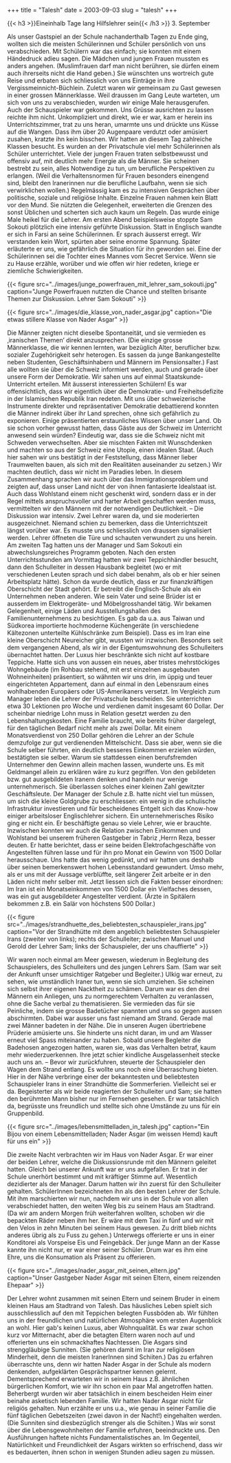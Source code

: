 +++
title = "Talesh"
date = 2003-09-03
slug = "talesh"
+++

{{< h3 >}}Eineinhalb Tage lang Hilfslehrer sein{{< /h3 >}}
3\. September

Als unser Gastspiel an der Schule nachanderthalb Tagen zu Ende ging, wollten sich die meisten Schülerinnen und Schüler persönlich von uns verabschieden. Mit Schülern war das einfach; sie konnten mit einem Händedruck adieu sagen. Die Mädchen und jungen Frauen mussten es anders angehen. (Muslimfrauen darf man nicht berühren, sie dürfen einem auch ihrerseits nicht die Hand geben.) Sie wünschten uns wortreich gute Reise und erbaten sich schliesslich von uns Einträge in ihre Vergissmeinnicht-Büchlein.
Zuletzt waren wir gemeinsam zu Gast gewesen in einer grossen Männerklasse. Weil draussen im Gang Leute warteten, um sich von uns zu verabschieden, wurden wir einige Male herausgerufen. Auch der Schauspieler war gekommen. Uns Grüsse ausrichten zu lassen reichte ihm nicht. Unkompliziert und direkt, wie er war, kam er herein ins Unterrichtszimmer, trat zu uns heran, umarmte uns und drückte uns Küsse auf die Wangen. Dass ihm über 20 Augenpaare verdutzt oder amüsiert zusahen, kratzte ihn kein bisschen.
Wir hatten an diesem Tag zahlreiche Klassen besucht. Es wurden an der Privatschule viel mehr Schülerinnen als Schüler unterrichtet. Viele der jungen Frauen traten selbstbewusst und offensiv auf, mit deutlich mehr Energie als die Männer. Sie scheinen bestrebt zu sein, alles Notwendige zu tun, um berufliche Perspektiven zu erlangen. (Weil die Verhaltensnormen für Frauen besonders einengend sind, bleibt den Iranerinnen nur die berufliche Laufbahn, wenn sie sich verwirklichen wollen.) Regelmässig kam es zu intensiven Gesprächen über politische, soziale und religiöse Inhalte. Einzelne Frauen nahmen kein Blatt vor den Mund. Sie nützten die Gelegenheit, erweiterten die Grenzen des sonst Üblichen und scherten sich auch kaum um Regeln. Das wurde einige Male heikel für die Lehrer. Am ersten Abend beispielsweise stoppte Sam Sokouti plötzlich eine intensiv geführte Diskussion. Statt in Englisch wandte er sich in Farsi an seine Schülerinnen. Er sprach äusserst erregt. Wir verstanden kein Wort, spürten aber seine enorme Spannung. Später erläuterte er uns, wie gefährlich die Situation für ihn geworden sei. Eine der Schülerinnen sei die Tochter eines Mannes vom Secret Service. Wenn sie zu Hause erzähle, worüber und wie offen wir hier redeten, kriege er ziemliche Schwierigkeiten.

{{< figure src="../images/junge_powerfrauen_mit_lehrer_sam_sokouti.jpg" caption="Junge Powerfrauen nutzten die Chance und stellten brisante Themen zur Diskussion. Lehrer Sam Sokouti" >}}

{{< figure src="../images/die_klasse_von_nader_asgar.jpg" caption="Die etwas stillere Klasse von Nader Asgar" >}}

Die Männer zeigten nicht dieselbe Spontaneität, und sie vermieden es ‚iranischen Themen’ direkt anzusprechen. (Die einzige grosse Männerklasse, die wir kennen lernten, war bezüglich Alter, beruflicher bzw. sozialer Zugehörigkeit sehr heterogen. Es sassen da junge Bankangestellte neben Studenten, Geschäftsinhabern und Männern im Pensionsalter.) Fast alle wollten sie über die Schweiz informiert werden, auch und gerade über unsere Form der Demokratie. Wir sahen uns auf einmal Staatskunde-Unterricht erteilen. Mit äusserst interessierten Schülern! Es war offensichtlich, dass wir eigentlich über die Demokratie- und Freiheitsdefizite in der Islamischen Republik Iran redeten. Mit uns über schweizerische Instrumente direkter und repräsentativer Demokratie debattierend konnten die Männer indirekt über ihr Land sprechen, ohne sich gefährlich zu exponieren. Einige präsentierten erstaunliches Wissen über unser Land. Ob sie schon vorher gewusst hatten, dass Gäste aus der Schweiz im Unterricht anwesend sein würden? Eindeutig war, dass sie die Schweiz nicht mit Schweden verwechselten. Aber sie mischten Fakten mit Wunschdenken und machten so aus der Schweiz eine Utopie, einen idealen Staat. (Auch hier sahen wir uns bestätigt in der Feststellung, dass Männer lieber Traumwelten bauen, als sich mit den Realitäten auseinander zu setzen.) Wir machten deutlich, dass wir nicht im Paradies leben. In diesem Zusammenhang sprachen wir auch über das Immigrationsproblem und zeigten auf, dass unser Land nicht der von ihnen fantasierte Idealstaat ist. Auch dass Wohlstand einem nicht geschenkt wird, sondern dass er in der Regel mittels anspruchsvoller und harter Arbeit geschaffen werden muss, vermittelten wir den Männern mit der notwendigen Deutlichkeit. – Die Diskussion war intensiv. Zwei Lehrer waren da, und sie moderierten ausgezeichnet. Niemand schien zu bemerken, dass die Unterrichtszeit längst vorüber war. Es musste uns schliesslich von draussen signalisiert werden. Lehrer öffneten die Türe und schauten verwundert zu uns herein.
Am zweiten Tag hatten uns der Manager und Sam Sokouti ein abwechslungsreiches Programm geboten. Nach den ersten Unterrichtsstunden am Vormittag hatten wir zwei Teppichhändler besucht, dann den Schulleiter in dessen Hausbank begleitet (wo er mit verschiedenen Leuten sprach und sich dabei benahm, als ob er hier seinen Arbeitsplatz hätte). Schon da wurde deutlich, dass er zur finanzkräftigen Oberschicht der Stadt gehört. Er betreibt die Englisch-Schule als ein Unternehmen neben anderen. Wie sein Vater und seine Brüder ist er ausserdem im Elektrogeräte- und Möbelgrosshandel tätig. Wir bekamen Gelegenheit, einige Läden und Ausstellungshallen des Familienunternehmens zu besichtigen. Es gab da u.a. aus Taiwan und Südkorea importierte hochmoderne Küchengeräte (in verschiedene Kältezonen unterteilte Kühlschränke zum Beispiel). Dass es im Iran eine kleine Oberschicht Neureicher gibt, wussten wir inzwischen. Besonders seit dem vergangenen Abend, als wir in der Eigentumswohnung des Schulleiters übernachtet hatten. Der Luxus hier beschränkte sich nicht auf kostbare Teppiche. Hatte sich uns von aussen ein neues, aber tristes mehrstöckiges Wohngebäude (im Rohbau stehend, mit erst einzelnen ausgebauten Wohneinheiten) präsentiert, so wähnten wir uns drin, im üppig und teuer eingerichteten Appartement, dann auf einmal in den Lebensraum eines wohlhabenden Europäers oder US-Amerikaners versetzt.
Im Vergleich zum Manager leben die Lehrer der Privatschule bescheiden. Sie unterrichten etwa 30 Lektionen pro Woche und verdienen damit insgesamt 60 Dollar. Der scheinbar niedrige Lohn muss in Relation gesetzt werden zu den Lebenshaltungskosten. Eine Familie braucht, wie bereits früher dargelegt, für den täglichen Bedarf nicht mehr als zwei Dollar. Mit einem Monatsverdienst von 250 Dollar gehören die Lehrer an der Schule demzufolge zur gut verdienenden Mittelschicht. Dass sie aber, wenn sie die Schule selber führten, ein deutlich besseres Einkommen erzielen würden, bestätigten sie selber. Warum sie stattdessen einen berufsfremden Unternehmer den Gewinn allein machen lassen, wunderte uns. Es mit Geldmangel allein zu erklären wäre zu kurz gegriffen. Von den gebildeten bzw. gut ausgebildeten Iranern denken und handeln nur wenige unternehmerisch. Sie überlassen solches einer kleinen Zahl gewitzter Geschäftsleute. Der Manager der Schule z.B. hatte nicht viel tun müssen, um sich die kleine Goldgrube zu erschliessen: ein wenig in die schulische Infrastruktur investieren und für bescheidenes Entgelt sich das Know-how einiger arbeitsloser Englischlehrer sichern. Ein unternehmerisches Risiko ging er nicht ein. Er beschäftigte genau so viele Lehrer, wie er brauchte.
Inzwischen konnten wir auch die Relation zwischen Einkommen und Wohlstand bei unserem früheren Gastgeber in Tabriz ,Herrn Reza, besser deuten. Er hatte berichtet, dass er seine beiden Elektrofachgeschäfte von Angestellten führen lasse und für ihn pro Monat ein Gewinn von 1500 Dollar herausschaue. Uns hatte das wenig gedünkt, und wir hatten uns deshalb über seinen bemerkenswert hohen Lebensstandard gewundert. Umso mehr, als er uns mit der Aussage verblüffte, seit längerer Zeit arbeite er in den Läden nicht mehr selber mit. Jetzt liessen sich die Fakten besser einordnen: Im Iran ist ein Monatseinkommen von 1500 Dollar ein Vielfaches dessen, was ein gut ausgebildeter Angestellter verdient. (Ärzte in Spitälern bekommen z.B. ein Salär von höchstens 500 Dollar.)

{{< figure src="../images/strandhuette_des_beliebtesten_schauspieler_irans.jpg" caption="Vor der Strandhütte mit dem angeblich beliebtesten Schauspieler Irans (zweiter von links); rechts der Schulleiter; zwischen Manuel und Gerold der Lehrer Sam; links der Schauspieler, der uns chauffierte" >}}

Wir waren noch einmal am Meer gewesen, wiederum in Begleitung des Schauspielers, des Schulleiters und des jungen Lehrers Sam. (Sam war seit der Ankunft unser umsichtiger Ratgeber und Begleiter.) Ulkig war erneut, zu sehen, wie umständlich Iraner tun, wenn sie sich umziehen. Sie scheinen sich selbst ihrer eigenen Nacktheit zu schämen. Darum war es den drei Männern ein Anliegen, uns zu normgerechtem Verhalten zu veranlassen, ohne die Sache verbal zu thematisieren. Sie vermieden das für sie Peinliche, indem sie grosse Badetücher spannten und uns so gegen aussen abschirmten. Dabei war ausser uns fast niemand am Strand. Gerade mal zwei Männer badeten in der Nähe. Die in unseren Augen übertriebene Prüderie amüsierte uns. Sie hinderte uns nicht daran, im und am Wasser erneut viel Spass miteinander zu haben. Sobald unsere Begleiter die Badehosen angezogen hatten, waren sie, was das Verhalten betraf, kaum mehr wiederzuerkennen. Ihre jetzt schier kindliche Ausgelassenheit stecke auch uns an. – Bevor wir zurückfuhren, steuerte der Schauspieler den Wagen dem Strand entlang. Es wollte uns noch eine Überraschung bieten. Hier in der Nähe verbringe einer der bekanntesten und beliebtesten Schauspieler Irans in einer Strandhütte die Sommerferien. Vielleicht sei er da. Begeisterter als wir beide reagierten der Schulleiter und Sam; sie hatten den berühmten Mann bisher nur im Fernsehen gesehen. Er war tatsächlich da, begrüsste uns freundlich und stellte sich ohne Umstände zu uns für ein Gruppenbild.

{{< figure src="../images/lebensmittelladen_in_talesh.jpg" caption="Ein Bijou von einem Lebensmittelladen; Nader Asgar (im weissen Hemd) kauft für uns ein" >}}

Die zweite Nacht verbrachten wir im Haus von Nader Asgar. Er war einer der beiden Lehrer, welche die Diskussionsrunde mit den Männern geleitet hatten. Gleich bei unserer Ankunft war er uns aufgefallen. Er trat in der Schule unerhört bestimmt und mit kräftiger Stimme auf. Wesentlich dezidierter als der Manager. Darum hatten wir ihn zuerst für den Schulleiter gehalten. SchülerInnen bezeichneten ihn als den besten Lehrer der Schule. Mit ihm marschierten wir nun, nachdem wir uns in der Schule von allen verabschiedet hatten, den weiten Weg bis zu seinem Haus am Stadtrand. (Da wir am andern Morgen früh weiterfahren wollten, schoben wir die bepackten Räder neben ihm her. Er wäre mit dem Taxi in fünf und wir mit den Velos in zehn Minuten bei seinem Haus gewesen. Zu dritt blieb nichts anderes übrig als zu Fuss zu gehen.) Unterwegs offerierte er uns in einer Konditorei als Vorspeise Eis und Feingebäck. Der junge Mann an der Kasse kannte ihn nicht nur, er war einer seiner Schüler. Drum war es ihm eine Ehre, uns die Konsumation als Präsent zu offerieren.

{{< figure src="../images/nader_asgar_mit_seinen_eltern.jpg" caption="Unser Gastgeber Nader Asgar mit seinen Eltern, einem reizenden Ehepaar" >}}

Der Lehrer wohnt zusammen mit seinen Eltern und seinem Bruder in einem kleinen Haus am Stadtrand von Talesh. Das häusliches Leben spielt sich ausschliesslich auf den mit Teppichen belegten Fussböden ab. Wir fühlten uns in der freundlichen und natürlichen Atmosphäre vom ersten Augenblick an wohl. Hier gab's keinen Luxus, aber Wohnqualität. Es war zwar schon kurz vor Mitternacht, aber die betagten Eltern waren noch auf und offerierten uns ein schmackhaftes Nachtessen.
Die Asgars sind strenggläubige Sunniten. (Sie gehören damit im Iran zur religiösen Minderheit, denn die meisten IranerInnen sind Schiiten.) Das zu erfahren überraschte uns, denn wir hatten Nader Asgar in der Schule als modern denkenden, aufgeklärten Gesprächspartner kennen gelernt. Dementsprechend erwarteten wir in seinem Haus z.B. ähnlichen bürgerlichen Komfort, wie wir ihn schon ein paar Mal angetroffen hatten. Beherbergt wurden wir aber tatsächlich in einem bescheiden Heim einer beinahe asketisch lebenden Familie. Wir hatten Nader Asgar nicht für religiös gehalten. Nun erzählte er uns u.a., wie genau in seiner Familie die fünf täglichen Gebetszeiten (zwei davon in der Nacht!) eingehalten werden. (Die Sunniten sind diesbezüglich strenger als die Schiiten.)
Was wir sonst über die Lebensgewohnheiten der Familie erfuhren, beeindruckte uns. Den Ausführungen haftete nichts Fundamentalistisches an. Im Gegenteil, Natürlichkeit und Freundlichkeit der Asgars wirkten so erfrischend, dass wir es bedauerten, ihnen schon in wenigen Stunden adieu sagen zu müssen.
